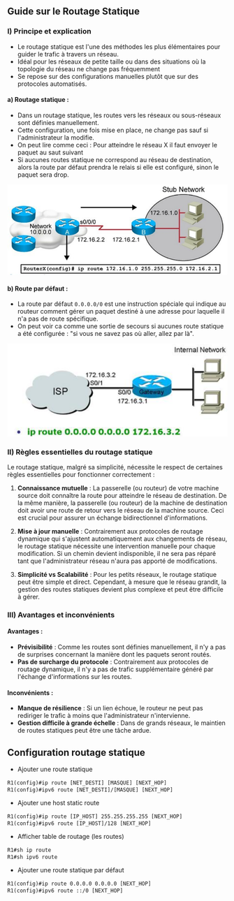## Guide sur le Routage Statique

### I) Principe et explication
* Le routage statique est l'une des méthodes les plus élémentaires pour guider le trafic à travers un réseau. 
* Idéal pour les réseaux de petite taille ou dans des situations où la topologie du réseau ne change pas fréquemment
* Se repose sur des configurations manuelles plutôt que sur des protocoles automatisés.
#### a) Routage statique :
* Dans un routage statique, les routes vers les réseaux ou sous-réseaux sont définies manuellement. 
* Cette configuration, une fois mise en place, ne change pas sauf si l'administrateur la modifie. 
* On peut lire comme ceci : Pour atteindre le réseau X il faut envoyer le paquet au saut suivant
* Si aucunes routes statique ne correspond au réseau de destination, alors la route par défaut prendra le relais si elle est configuré, sinon le paquet sera drop.

![STATIC_ROUTE1.png](https://github.com/egoMasa/Illustrations/blob/main/Illustrations/STATIC_ROUTE1.png)
#### b) Route par défaut :
* La route par défaut `0.0.0.0/0` est une instruction spéciale qui indique au routeur comment gérer un paquet destiné à une adresse pour laquelle il n'a pas de route spécifique. 
* On peut voir ca comme une sortie de secours si aucunes route statique a été configurée : "si vous ne savez pas où aller, allez par là".

![STATIC_ROUTE2.png](https://github.com/egoMasa/Illustrations/blob/main/Illustrations/STATIC_ROUTE2.png)
### II) Règles essentielles du routage statique
Le routage statique, malgré sa simplicité, nécessite le respect de certaines règles essentielles pour fonctionner correctement :

1. **Connaissance mutuelle** : La passerelle (ou routeur) de votre machine source doit connaître la route pour atteindre le réseau de destination. De la même manière, la passerelle (ou routeur) de la machine de destination doit avoir une route de retour vers le réseau de la machine source. Ceci est crucial pour assurer un échange bidirectionnel d'informations.
    
2. **Mise à jour manuelle** : Contrairement aux protocoles de routage dynamique qui s'ajustent automatiquement aux changements de réseau, le routage statique nécessite une intervention manuelle pour chaque modification. Si un chemin devient indisponible, il ne sera pas réparé tant que l'administrateur réseau n'aura pas apporté de modifications.
    
3. **Simplicité vs Scalabilité** : Pour les petits réseaux, le routage statique peut être simple et direct. Cependant, à mesure que le réseau grandit, la gestion des routes statiques devient plus complexe et peut être difficile à gérer.

### III) Avantages et inconvénients

#### Avantages :
- **Prévisibilité** : Comme les routes sont définies manuellement, il n'y a pas de surprises concernant la manière dont les paquets seront routés.
- **Pas de surcharge du protocole** : Contrairement aux protocoles de routage dynamique, il n'y a pas de trafic supplémentaire généré par l'échange d'informations sur les routes.
#### Inconvénients :
- **Manque de résilience** : Si un lien échoue, le routeur ne peut pas rediriger le trafic à moins que l'administrateur n'intervienne.
- **Gestion difficile à grande échelle** : Dans de grands réseaux, le maintien de routes statiques peut être une tâche ardue.

## Configuration routage statique

- Ajouter une route statique
```shell
R1(config)#ip route [NET_DESTI] [MASQUE] [NEXT_HOP]
R1(config)#ipv6 route [NET_DESTI]/[MASQUE] [NEXT_HOP]
```
- Ajouter une host static route
```shell
R1(config)#ip route [IP_HOST] 255.255.255.255 [NEXT_HOP]
R1(config)#ipv6 route [IP_HOST]/128 [NEXT_HOP]
```
- Afficher table de routage (les routes)
```shell
R1#sh ip route
R1#sh ipv6 route
```
- Ajouter une route statique par défaut
```shell
R1(config)#ip route 0.0.0.0 0.0.0.0 [NEXT_HOP]
R1(config)#ipv6 route ::/0 [NEXT_HOP]
```

